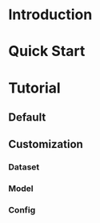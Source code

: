 # Introduction

# Quick Start

# Tutorial

## Default

## Customization

### Dataset

### Model

### Config

